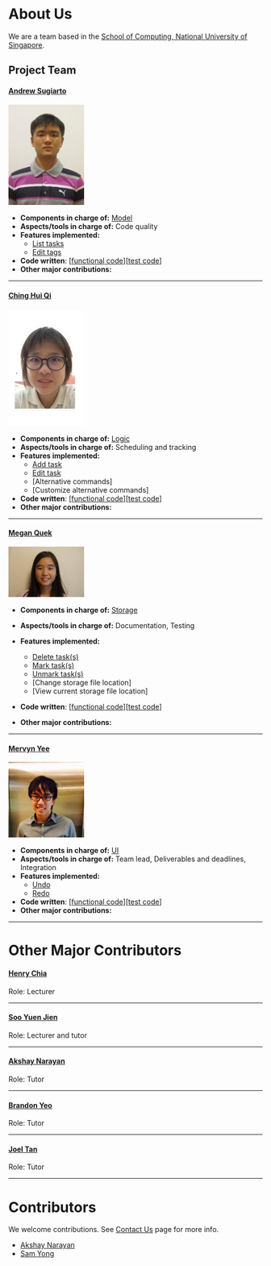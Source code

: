 # About Us

We are a team based in the [School of Computing, National University of Singapore](http://www.comp.nus.edu.sg).

## Project Team

#### [Andrew Sugiarto](https://github.com/azraelos) <br>
<img src="images/azraelos.png" width="150"><br>

* **Components in charge of:** [Model](https://github.com/CS2103JAN2017-T16-B3/main/blob/master/docs/DeveloperGuide.md#24-model-component)<br>
* **Aspects/tools in charge of:** Code quality <br>
* **Features implemented:** <br>
   * [List tasks](https://github.com/CS2103JAN2017-T16-B3/main/blob/master/docs/UserGuide.md#23-listing-tasks-by-type--list-list_type)<br>
   * [Edit tags](https://github.com/CS2103JAN2017-T16-B3/main/blob/master/docs/UserGuide.md#25-editing-a-task--edit)<br>
* **Code written**: [[functional code](A123456.md)][[test code](A123456.md)]<br>
* **Other major contributions:** <br>


-----

#### [Ching Hui Qi](http://github.com/hqching)
<img src="images/hqching.png" width="150"><br>

* **Components in charge of:** [Logic](https://github.com/CS2103JAN2017-T16-B3/main/blob/master/docs/DeveloperGuide.md#23-logic-component)<br>
* **Aspects/tools in charge of:** Scheduling and tracking <br>
* **Features implemented:** <br>
   * [Add task](https://github.com/CS2103JAN2017-T16-B3/main/blob/master/docs/UserGuide.md#22-adding-a-task--add)<br>
   * [Edit task](https://github.com/CS2103JAN2017-T16-B3/main/blob/master/docs/UserGuide.md#25-editing-a-task--edit)<br>
   * [Alternative commands]<br>
   * [Customize alternative commands]<br>
* **Code written**: [[functional code](A123456.md)][[test code](A123456.md)]<br>
* **Other major contributions:** <br>


-----

#### [Megan Quek](http://github.com/megan-quek)
<img src="images/megan-quek.png" width="150"><br>

* **Components in charge of:** [Storage](https://github.com/CS2103JAN2017-T16-B3/main/blob/master/docs/DeveloperGuide.md#25-storage-component)<br>
* **Aspects/tools in charge of:** Documentation, Testing <br>
* **Features implemented:** <br>
   * [Delete task(s)](https://github.com/CS2103JAN2017-T16-B3/main/blob/master/docs/UserGuide.md#26-deleting-a-task--delete)<br>
   * [Mark task(s)](https://github.com/CS2103JAN2017-T16-B3/main/blob/master/docs/UserGuide.md#27-mark-a-task--mark)<br>
   * [Unmark task(s)](https://github.com/CS2103JAN2017-T16-B3/main/blob/master/docs/UserGuide.md#28-unmark-a-task--unmark)<br>
   * [Change storage file location]<br>
   * [View current storage file location]<br>
   
* **Code written**: [[functional code](A123456.md)][[test code](A123456.md)]<br>
* **Other major contributions:** <br>

-----

#### [Mervyn Yee](http://github.com/mervynyeezl)
<img src="images/mervynyeezl.png" width="150"><br>

* **Components in charge of:** [UI](https://github.com/CS2103JAN2017-T16-B3/main/blob/master/docs/DeveloperGuide.md#22-ui-component)<br>
* **Aspects/tools in charge of:** Team lead, Deliverables and deadlines, Integration <br>
* **Features implemented:** <br>
   * [Undo](https://github.com/CS2103JAN2017-T16-B3/main/blob/master/docs/UserGuide.md#29-undoing-previous-step--undo)<br>
   * [Redo](https://github.com/CS2103JAN2017-T16-B3/main/blob/master/docs/UserGuide.md#210-redoing-previous-step--redo)<br>
* **Code written**: [[functional code](A123456.md)][[test code](A123456.md)]<br>
* **Other major contributions:** <br>


-----

# Other Major Contributors
#### [Henry Chia](http://github.com/hwkchia)
Role: Lecturer <br>

-----

#### [Soo Yuen Jien](http://github.com/sooyj)
Role: Lecturer and tutor <br>

-----

#### [Akshay Narayan](http://github.com/okkhoy)
Role: Tutor <br>

-----

#### [Brandon Yeo](http://github.com/brandonyeoxg)
Role: Tutor <br>

-----

#### [Joel Tan](http://github.com/JoelT-92)
Role: Tutor <br>

-----

# Contributors

We welcome contributions. See [Contact Us](ContactUs.md) page for more info.

* [Akshay Narayan](https://github.com/se-edu/addressbook-level4/pulls?q=is%3Apr+author%3Aokkhoy)
* [Sam Yong](https://github.com/se-edu/addressbook-level4/pulls?q=is%3Apr+author%3Amauris)
